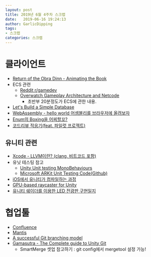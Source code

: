 ```yaml
---
layout: post
title: 2019년 6월 4주차 스크랩
date:   2019-06-16 19:24:13
author: GarlicDipping
tags:
- 스크랩
categories: 스크랩
---
```


# 클라이언트

- [Return of the Obra Dinn - Animating the Book](https://forums.tigsource.com/index.php?topic=40832.msg1406158#msg1406158)
- ECS 관련
  - [Reddit r/gamedev](https://amp.reddit.com/r/gamedev/comments/6s127j/im_struggling_to_think_of_a_way_to_implement_the/)
  - [Overwatch Gameplay Architecture and Netcode](https://www.youtube.com/watch?v=W3aieHjyNvw)
    - 초반부 20분정도가 ECS에 관한 내용.
- [Let's Build a Simple Database](https://cstack.github.io/db_tutorial/)
- [WebAssembly - hello world 어셈블리를 브라우저에 올려보자](https://www.devpools.kr/2017/01/21/webassembly-binaryen-emscripten/)
- [Enum의 Boxing을 어찌할꼬?](https://www.slideshare.net/devcatpublications/enum-boxing-enum-ndc2019)
- [코드리뷰 적응기(feat. 파일럿 프로젝트)](http://woowabros.github.io/experience/2019/02/28/pilot-project-settle.html)

## 유니티 관련

- [Xcode - LLVM이란? (clang, 비트코드 포함)](http://kyejusung.com/2015/11/llvm%EC%9D%B4%EB%9E%80-clang-%EB%B9%84%ED%8A%B8%EC%BD%94%EB%93%9C-%ED%8F%AC%ED%95%A8/)
- 유닛 테스팅 참고
  - [Unity Unit testing MonoBehaviours](https://blogs.unity3d.com/kr/2014/06/03/unit-testing-part-2-unit-testing-monobehaviours/)
  - [Microsoft ARKit Unit Testing Code(Github)](https://github.com/microsoft/MixedRealityToolkit-Unity/tree/mrtk_release/Assets/MixedRealityToolkit.Tests)
- [iOS에서 유니티가 컴파일하는 과정](https://m.blog.naver.com/PostView.nhn?blogId=lswcharming&logNo=220435074874&proxyReferer=https%3A%2F%2Fwww.google.com%2F)
- [GPU-based raycaster for Unity](https://github.com/Jonny10/Graphics-Raycast)
- [유니티 쉐이더를 이용한 LED 전광판 구현일지](https://m.blog.naver.com/PostView.nhn?blogId=plasticbag0&logNo=221567167750&proxyReferer=https%3A%2F%2Ft.co%2FeBmGiWgV5N%3Famp%3D1)

# 협업툴

- [Confluence](https://ko.atlassian.com/software/confluence/features)
- [Mantis](https://www.mantisbt.org/)
- [A successful Git branching model](https://nvie.com/posts/a-successful-git-branching-model/)
- [Gamasutra - The Complete guide to Unity Git](https://www.gamasutra.com/blogs/TimPettersen/20161206/286981/The_complete_guide_to_Unity__Git.php)
  - SmartMerge 셋업 참고하기 : git config에서 mergetool 설정 가능!
  